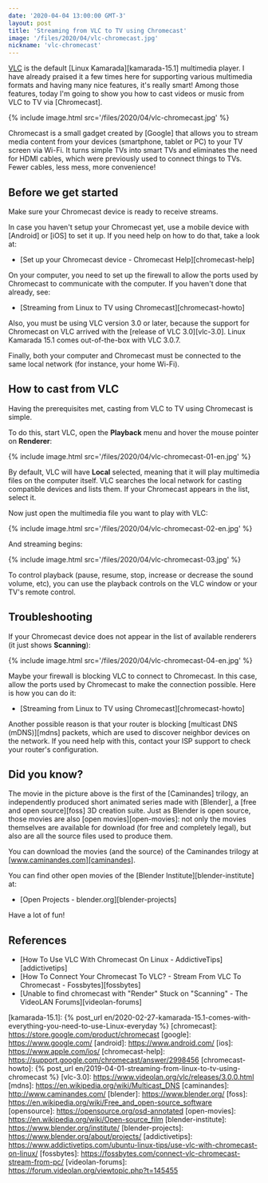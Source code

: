 ```yaml
---
date: '2020-04-04 13:00:00 GMT-3'
layout: post
title: 'Streaming from VLC to TV using Chromecast'
image: '/files/2020/04/vlc-chromecast.jpg'
nickname: 'vlc-chromecast'
---
```


[VLC] is the default [Linux Kamarada][kamarada-15.1] multimedia player. I have already praised it a few times here for supporting various multimedia formats and having many nice features, it's really smart! Among those features, today I'm going to show you how to cast videos or music from VLC to TV via [Chromecast].

{% include image.html src='/files/2020/04/vlc-chromecast.jpg' %}

Chromecast is a small gadget created by [Google] that allows you to stream media content from your devices (smartphone, tablet or PC) to your TV screen via Wi-Fi. It turns simple TVs into smart TVs and eliminates the need for HDMI cables, which were previously used to connect things to TVs. Fewer cables, less mess, more convenience!

## Before we get started

Make sure your Chromecast device is ready to receive streams.

In case you haven't setup your Chromecast yet, use a mobile device with [Android] or [iOS] to set it up. If you need help on how to do that, take a look at:

- [Set up your Chromecast device - Chromecast Help][chromecast-help]

On your computer, you need to set up the firewall to allow the ports used by Chromecast to communicate with the computer. If you haven't done that already, see:

- [Streaming from Linux to TV using Chromecast][chromecast-howto]

Also, you must be using VLC version 3.0 or later, because the support for Chromecast on VLC arrived with the [release of VLC 3.0][vlc-3.0]. Linux Kamarada 15.1 comes out-of-the-box with VLC 3.0.7.

Finally, both your computer and Chromecast must be connected to the same local network (for instance, your home Wi-Fi).

## How to cast from VLC

Having the prerequisites met, casting from VLC to TV using Chromecast is simple.

To do this, start VLC, open the **Playback** menu and hover the mouse pointer on **Renderer**:

{% include image.html src='/files/2020/04/vlc-chromecast-01-en.jpg' %}

By default, VLC will have **Local** selected, meaning that it will play multimedia files on the computer itself. VLC searches the local network for casting compatible devices and lists them. If your Chromecast appears in the list, select it.

Now just open the multimedia file you want to play with VLC:

{% include image.html src='/files/2020/04/vlc-chromecast-02-en.jpg' %}

And streaming begins:

{% include image.html src='/files/2020/04/vlc-chromecast-03.jpg' %}

To control playback (pause, resume, stop, increase or decrease the sound volume, etc), you can use the playback controls on the VLC window or your TV's remote control.

## Troubleshooting

If your Chromecast device does not appear in the list of available renderers (it just shows **Scanning**):

{% include image.html src='/files/2020/04/vlc-chromecast-04-en.jpg' %}

Maybe your firewall is blocking VLC to connect to Chromecast. In this case, allow the ports used by Chromecast to make the connection possible. Here is how you can do it:

- [Streaming from Linux to TV using Chromecast][chromecast-howto]

Another possible reason is that your router is blocking [multicast DNS (mDNS)][mdns] packets, which are used to discover neighbor devices on the network. If you need help with this, contact your ISP support to check your router's configuration.

## Did you know?

The movie in the picture above is the first of the [Caminandes] trilogy, an independently produced short animated series made with [Blender], a [free and open source][foss] 3D creation suite. Just as Blender is open source, those movies are also [open movies][open-movies]: not only the movies themselves are available for download (for free and completely legal), but also are all the source files used to produce them.

You can download the movies (and the source) of the Caminandes trilogy at [www.caminandes.com][caminandes].

You can find other open movies of the [Blender Institute][blender-institute] at:

- [Open Projects - blender.org][blender-projects]

Have a lot of fun!

## References

- [How To Use VLC With Chromecast On Linux - AddictiveTips][addictivetips]
- [How To Connect Your Chromecast To VLC? - Stream From VLC To Chromecast - Fossbytes][fossbytes]
- [Unable to find chromecast with "Render" Stuck on "Scanning" - The VideoLAN Forums][videolan-forums]

[vlc]:                  https://www.videolan.org/vlc/
[kamarada-15.1]:        {% post_url en/2020-02-27-kamarada-15.1-comes-with-everything-you-need-to-use-Linux-everyday %}
[chromecast]:           https://store.google.com/product/chromecast
[google]:               https://www.google.com/
[android]:              https://www.android.com/
[ios]:                  https://www.apple.com/ios/
[chromecast-help]:      https://support.google.com/chromecast/answer/2998456
[chromecast-howto]:     {% post_url en/2019-04-01-streaming-from-linux-to-tv-using-chromecast %}
[vlc-3.0]:              https://www.videolan.org/vlc/releases/3.0.0.html
[mdns]:                 https://en.wikipedia.org/wiki/Multicast_DNS
[caminandes]:           http://www.caminandes.com/
[blender]:              https://www.blender.org/
[foss]:                 https://en.wikipedia.org/wiki/Free_and_open-source_software
[opensource]:           https://opensource.org/osd-annotated
[open-movies]:          https://en.wikipedia.org/wiki/Open-source_film
[blender-institute]:    https://www.blender.org/institute/
[blender-projects]:     https://www.blender.org/about/projects/
[addictivetips]:        https://www.addictivetips.com/ubuntu-linux-tips/use-vlc-with-chromecast-on-linux/
[fossbytes]:            https://fossbytes.com/connect-vlc-chromecast-stream-from-pc/
[videolan-forums]:      https://forum.videolan.org/viewtopic.php?t=145455
